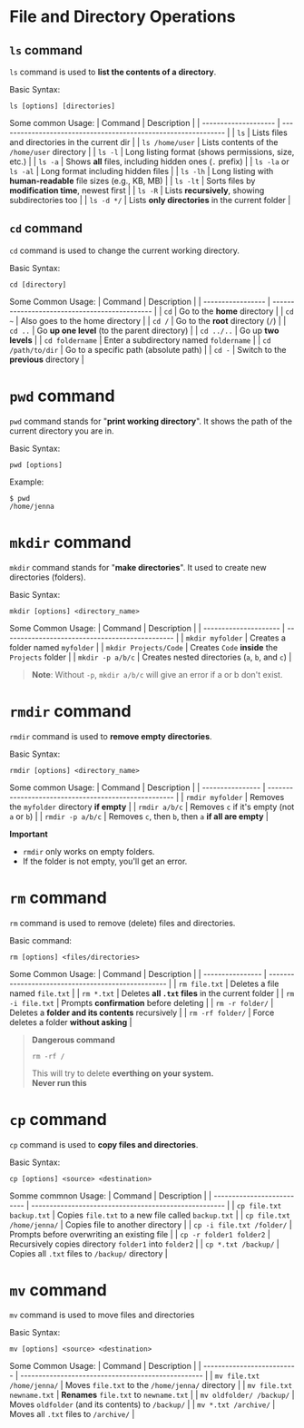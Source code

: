 # File and Directory Operations

## `ls` command 
`ls` command is used to **list the contents of a directory**. 

Basic Syntax:
```
ls [options] [directories]
```
Some common Usage:
| Command              | Description                                                    |
| -------------------- | -------------------------------------------------------------- |
| `ls`                 | Lists files and directories in the current dir                 |
| `ls /home/user`      | Lists contents of the `/home/user` directory                   |
| `ls -l`              | Long listing format (shows permissions, size, etc.)            |
| `ls -a`              | Shows **all** files, including hidden ones (`.` prefix)        |
| `ls -la` or `ls -al` | Long format including hidden files                             |
| `ls -lh`             | Long listing with **human-readable** file sizes (e.g., KB, MB) |
| `ls -lt`             | Sorts files by **modification time**, newest first             |
| `ls -R`              | Lists **recursively**, showing subdirectories too              |
| `ls -d */`           | Lists **only directories** in the current folder               |

## `cd` command
`cd` command is used to change the current working directory.

Basic Syntax:
```
cd [directory]
```
Some Common Usage:
| Command           | Description                                   |
| ----------------- | --------------------------------------------- |
| `cd`              | Go to the **home** directory                  |
| `cd ~`            | Also goes to the home directory               |
| `cd /`            | Go to the **root** directory (`/`)            |
| `cd ..`           | Go **up one level** (to the parent directory) |
| `cd ../..`        | Go up **two levels**                          |
| `cd foldername`   | Enter a subdirectory named `foldername`       |
| `cd /path/to/dir` | Go to a specific path (absolute path)         |
| `cd -`            | Switch to the **previous** directory          |

# `pwd` command
`pwd` command stands for "**print working directory**". It shows the path of the current directory you are in.

Basic Syntax:
```
pwd [options]
```

Example:
```
$ pwd
/home/jenna
```

# `mkdir` command
`mkdir` command stands for "**make directories**". It used to create new directories (folders).

Basic Syntax:
```
mkdir [options] <directory_name>
```

Some Common Usage:
| Command               | Description                                     |
| --------------------- | ----------------------------------------------- |
| `mkdir myfolder`      | Creates a folder named `myfolder`               |
| `mkdir Projects/Code` | Creates `Code` **inside** the `Projects` folder |
| `mkdir -p a/b/c`      | Creates nested directories (`a`, `b`, and `c`)  |

> **Note**: Without `-p`, `mkdir a/b/c` will give an error if a or b don't exist.

# `rmdir` command
`rmdir` command is used to **remove empty directories**.

Basic Syntax:
```
rmdir [options] <directory_name>
```

Some common Usage:
| Command          | Description                                          |
| ---------------- | ---------------------------------------------------- |
| `rmdir myfolder` | Removes the `myfolder` directory **if empty**        |
| `rmdir a/b/c`    | Removes `c` if it's empty (not `a` or `b`)           |
| `rmdir -p a/b/c` | Removes `c`, then `b`, then `a` **if all are empty** |


**Important**
- `rmdir` only works on empty folders.
- If the folder is not empty, you'll get an error.

# `rm` command 
`rm` command is used to remove (delete) files and directories.

Basic command:
```
rm [options] <files/directories>
```
Some Common Usage:
| Command          | Description                                        |
| ---------------- | -------------------------------------------------- |
| `rm file.txt`    | Deletes a file named `file.txt`                    |
| `rm *.txt`       | Deletes **all `.txt` files** in the current folder |
| `rm -i file.txt` | Prompts **confirmation** before deleting           |
| `rm -r folder/`  | Deletes a **folder and its contents** recursively  |
| `rm -rf folder/` | Force deletes a folder **without asking**          |

> **Dangerous command**
> ```
> rm -rf /
> ```
> This will try to delete **everthing on your system.**  
> **Never run this**

# `cp` command
`cp` command is used to **copy files and directories**.

Basic Syntax:
```
cp [options] <source> <destination>
```

Somme commnon Usage:
| Command                    | Description                                           |
| -------------------------- | ----------------------------------------------------- |
| `cp file.txt backup.txt`   | Copies `file.txt` to a new file called `backup.txt`   |
| `cp file.txt /home/jenna/` | Copies file to another directory                      |
| `cp -i file.txt /folder/`  | Prompts before overwriting an existing file           |
| `cp -r folder1 folder2`    | Recursively copies directory `folder1` into `folder2` |
| `cp *.txt /backup/`        | Copies all `.txt` files to `/backup/` directory       |

# `mv` command
`mv` command is used to move files and directories

Basic Syntax:
```
mv [options] <source> <destination>
```

Some Common Usage:
| Command                    | Description                                        |
| -------------------------- | -------------------------------------------------- |
| `mv file.txt /home/jenna/` | Moves `file.txt` to the `/home/jenna/` directory   |
| `mv file.txt newname.txt`  | **Renames** `file.txt` to `newname.txt`            |
| `mv oldfolder/ /backup/`   | Moves `oldfolder` (and its contents) to `/backup/` |
| `mv *.txt /archive/`       | Moves all `.txt` files to `/archive/`              |

